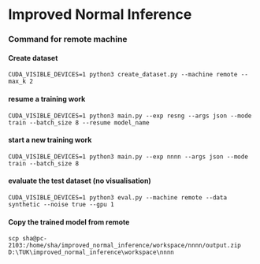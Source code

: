 # Improved Normal Inference

### Command for remote machine

#### Create dataset

```
CUDA_VISIBLE_DEVICES=1 python3 create_dataset.py --machine remote --max_k 2
```

#### resume a training work

```
CUDA_VISIBLE_DEVICES=1 python3 main.py --exp resng --args json --mode train --batch_size 8 --resume model_name
```

#### start a new training work

```
CUDA_VISIBLE_DEVICES=1 python3 main.py --exp nnnn --args json --mode train --batch_size 8
```

#### evaluate the test dataset (no visualisation)

```
CUDA_VISIBLE_DEVICES=1 python3 eval.py --machine remote --data synthetic --noise true --gpu 1
```

#### Copy the trained model from remote

```
scp sha@pc-2103:/home/sha/improved_normal_inference/workspace/nnnn/output.zip D:\TUK\improved_normal_inference\workspace\nnnn
```
